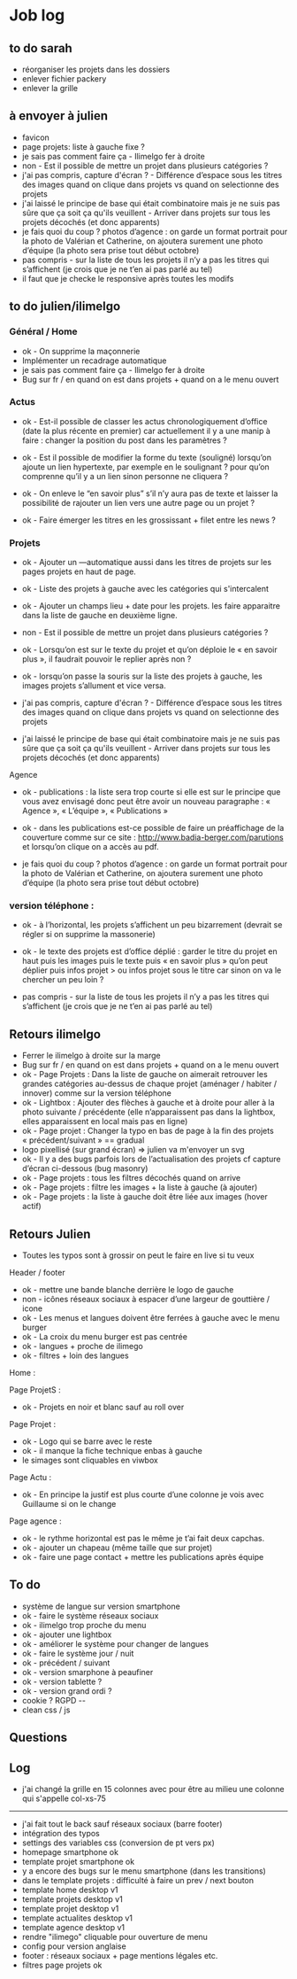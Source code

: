 # Job log

## to do sarah
- réorganiser les projets dans les dossiers
- enlever fichier packery
- enlever la grille

## à envoyer à julien 
- favicon
- page projets: liste à gauche fixe ?
- je sais pas comment faire ça - Ilimelgo fer à droite
- non - Est il possible de mettre un projet dans plusieurs catégories ?
- j'ai pas compris, capture d'écran ? - Différence d’espace sous les titres des images quand on clique dans projets vs quand on selectionne des projets
- j'ai laissé le principe de base qui était combinatoire mais je ne suis pas sûre que ça soit ça qu'ils veuillent - Arriver dans projets sur tous les projets décochés (et donc apparents)
- je fais quoi du coup ? photos d’agence : on garde un format portrait pour la photo de Valérian et Catherine, on ajoutera surement une photo d’équipe (la photo sera prise tout début octobre)
- pas compris - sur la liste de tous les projets il n’y a pas les titres qui s’affichent (je crois que je ne t’en ai pas parlé au tel)
- il faut que je checke le responsive après toutes les modifs


## to do julien/ilimelgo 

### Général / Home

- ok - On supprime la maçonnerie
- Implémenter un recadrage automatique 
- je sais pas comment faire ça - Ilimelgo fer à droite
- Bug sur fr / en quand on est dans projets + quand on a le menu ouvert 

### Actus

- ok - Est-il possible de classer les actus chronologiquement d’office (date la plus récente en premier) car actuellement il y a une manip à faire : changer la position du post dans les paramètres ?

- ok - Est il possible de modifier la forme du texte (souligné) lorsqu’on ajoute un lien hypertexte, par exemple en le soulignant ? pour qu’on comprenne qu’il y a un lien sinon personne ne cliquera ?

- ok - On enleve le “en savoir plus” s’il n’y aura pas de texte et laisser la possibilité de rajouter un lien vers une autre page ou un projet ? 

- ok - Faire émerger les titres en les grossissant + filet entre les news ?


### Projets

- ok - Ajouter un —automatique aussi dans les titres de projets sur les pages projets en haut de page.

- ok - Liste des projets à gauche avec les catégories qui s'intercalent

- ok - Ajouter un champs lieu + date pour les projets. les faire apparaitre dans la liste de gauche en deuxième ligne.

- non - Est il possible de mettre un projet dans plusieurs catégories ?

- ok - Lorsqu’on est sur le texte du projet et qu’on déploie le « en savoir plus », il faudrait pouvoir le replier après non ? 

- ok - lorsqu’on passe la souris sur la liste des projets à gauche, les images projets s’allument et vice versa.

- j'ai pas compris, capture d'écran ? - Différence d’espace sous les titres des images quand on clique dans projets vs quand on selectionne des projets

- j'ai laissé le principe de base qui était combinatoire mais je ne suis pas sûre que ça soit ça qu'ils veuillent - Arriver dans projets sur tous les projets décochés (et donc apparents)


Agence

- ok - publications : la liste sera trop courte si elle est sur le principe que vous avez envisagé donc peut être avoir un nouveau paragraphe : « Agence », « L’équipe », « Publications »

- ok - dans les publications est-ce possible de faire un préaffichage de la couverture comme sur ce site : http://www.badia-berger.com/parutions
et lorsqu’on clique on a accès au pdf.

- je fais quoi du coup ? photos d’agence : on garde un format portrait pour la photo de Valérian et Catherine, on ajoutera surement une photo d’équipe (la photo sera prise tout début octobre)


### version téléphone :

- ok - à l’horizontal, les projets s’affichent un peu bizarrement (devrait se régler si on supprime la massonerie)

- ok - le texte des projets est d’office déplié : garder le titre du projet en haut puis les images puis le texte puis « en savoir plus » qu’on peut déplier puis infos projet > ou infos projet sous le titre car sinon on va le chercher un peu loin ?

- pas compris - sur la liste de tous les projets il n’y a pas les titres qui s’affichent (je crois que je ne t’en ai pas parlé au tel)

## Retours ilimelgo
- Ferrer le ilimelgo à droite sur la marge 
- Bug sur fr / en quand on est dans projets + quand on a le menu ouvert 
- ok - Page Projets : Dans la liste de gauche on aimerait retrouver les grandes catégories au-dessus de chaque projet (aménager / habiter / innover) comme sur la version téléphone
- ok - Lightbox : Ajouter des flèches à gauche et à droite pour aller à la photo suivante / précédente (elle n’apparaissent pas dans la lightbox, elles apparaissent en local mais pas en ligne)
- ok - Page projet : Changer la typo en bas de page à la fin des projets « précédent/suivant » == gradual 
- logo pixellisé (sur grand écran) => julien va m'envoyer un svg
- ok - Il y a des bugs parfois lors de l’actualisation des projets cf capture d’écran ci-dessous (bug masonry)
- ok - Page projets : tous les filtres décochés quand on arrive 
- ok - Page projets : filtre les images + la liste à gauche (à ajouter)
- ok - Page projets : la liste à gauche doit être liée aux images (hover actif)


## Retours Julien 
- Toutes les typos sont à grossir on peut le faire en live si tu veux

Header / footer
- ok - mettre une bande blanche derrière le logo de gauche
- non - icônes réseaux sociaux à espacer d’une largeur de gouttière / icone
- ok - Les menus et langues doivent être ferrées à gauche avec le menu burger
- ok - La croix du menu burger est pas centrée
- ok - langues + proche de ilimego
- ok - filtres + loin des langues

Home : 


Page ProjetS : 
- ok - Projets en noir et blanc sauf au roll over

Page Projet :
- ok - Logo qui se barre avec le reste
- ok - il manque la fiche technique enbas à gauche
- le simages sont cliquables en viwbox


Page Actu :
- ok - En principe la justif est plus courte d’une colonne je vois avec Guillaume si on le change

Page agence :
- ok - le rythme horizontal est pas le même je t’ai fait deux capchas.
- ok - ajouter un chapeau (même taille que sur projet)
- ok - faire une page contact + mettre les publications après équipe 


## To do 
- système de langue sur version smartphone 
- ok - faire le système réseaux sociaux
- ok - ilimelgo trop proche du menu 
- ok - ajouter une lightbox
- ok - améliorer le système pour changer de langues
- ok - faire le système jour / nuit
- ok - précédent / suivant
- ok - version smarphone à peaufiner
- ok - version tablette ?
- ok - version grand ordi ?
- cookie ? RGPD -- 
- clean css / js

## Questions


## Log
- j'ai changé la grille en 15 colonnes avec pour être au milieu une colonne qui s'appelle col-xs-75

----
- j'ai fait tout le back sauf réseaux sociaux (barre footer)
- intégration des typos
- settings des variables css (conversion de pt vers px)
- homepage smartphone ok 
- template projet smartphone ok
- y a encore des bugs sur le menu smartphone (dans les transitions)
- dans le template projets : difficulté à faire un prev / next bouton
- template home desktop v1
- template projets desktop v1
- template projet desktop v1
- template actualites desktop v1
- template agence desktop v1
- rendre "ilimego" cliquable pour ouverture de menu 
- config pour version anglaise 
- footer : réseaux sociaux + page mentions légales etc.
- filtres page projets ok






